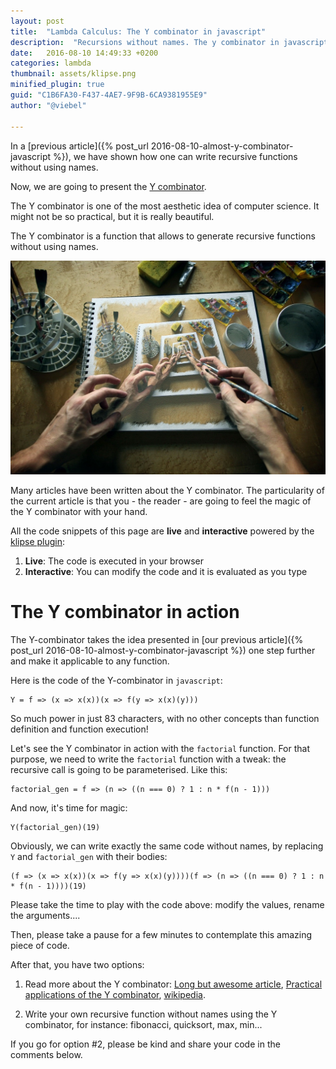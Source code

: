 ```yaml
---
layout: post
title:  "Lambda Calculus: The Y combinator in javascript"
description:  "Recursions without names. The y combinator in javascript. Lambda Calculus."
date:   2016-08-10 14:49:33 +0200
categories: lambda
thumbnail: assets/klipse.png
minified_plugin: true
guid: "C1B6FA30-F437-4AE7-9F9B-6CA9381955E9"
author: "@viebel"

---
```


In a [previous article]({% post_url 2016-08-10-almost-y-combinator-javascript %}), we have shown how one can write recursive functions without using names.

Now, we are going to present the [Y combinator](https://en.wikipedia.org/wiki/Fixed-point_combinator).


The Y combinator is one of the most aesthetic idea of computer science. It might not be so practical, but it is really beautiful.

The Y combinator is a function that allows to generate recursive functions without using names.

![Recursive](/assets/drawing-recursive.jpg)

Many articles have been written about the Y combinator. The particularity of the current article is that you - the reader - are going to feel the magic of the Y combinator with your hand.


All the code snippets of this page are **live** and **interactive** powered by the [klipse plugin](https://github.com/viebel/klipse):

1. **Live**: The code is executed in your browser
2. **Interactive**: You can modify the code and it is evaluated as you type


# The Y combinator in action


The Y-combinator takes the idea presented in [our previous article]({% post_url 2016-08-10-almost-y-combinator-javascript %}) one step further and make it applicable to any function.


Here is the code of the Y-combinator in `javascript`:

~~~klipse-eval-js
Y = f => (x => x(x))(x => f(y => x(x)(y)))
~~~

So much power in just 83 characters, with no other concepts than function definition and function execution!


Let's see the Y combinator in action with the `factorial` function. For that purpose, we need to write the `factorial` function with a tweak: the recursive call is going to be parameterised. Like this:

~~~klipse-eval-js
factorial_gen = f => (n => ((n === 0) ? 1 : n * f(n - 1)))
~~~


And now, it's time for magic:

~~~klipse-eval-js
Y(factorial_gen)(19)
~~~

Obviously, we can write exactly the same code without names, by replacing `Y` and `factorial_gen` with their bodies:

~~~klipse-eval-js
(f => (x => x(x))(x => f(y => x(x)(y))))(f => (n => ((n === 0) ? 1 : n * f(n - 1))))(19)
~~~

Please take the time to play with the code above: modify the values, rename the arguments....

Then, please take a pause for a few minutes to contemplate this amazing piece of code.

After that, you have two options:

1. Read more about the Y combinator: [Long but awesome article](http://mvanier.livejournal.com/2897.html), [Practical applications of the Y combinator](http://www.viksit.com/tags/clojure/practical-applications-y-combinator-clojure/), [wikipedia](https://en.wikipedia.org/wiki/Fixed-point_combinator).

2. Write your own recursive function without names using the Y combinator, for instance: fibonacci, quicksort, max, min...


If you go for option #2, please be kind and share your code in the comments below.



